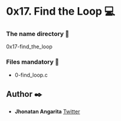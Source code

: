 # 0x17. Find the Loop :computer:

### The name directory :file_folder:

0x17-find_the_loop

### Files mandatory :page_facing_up:

- 0-find_loop.c


## Author :black_nib:

- **Jhonatan Angarita**
  [Twitter](https://twitter.com/Alejandro_Angar)